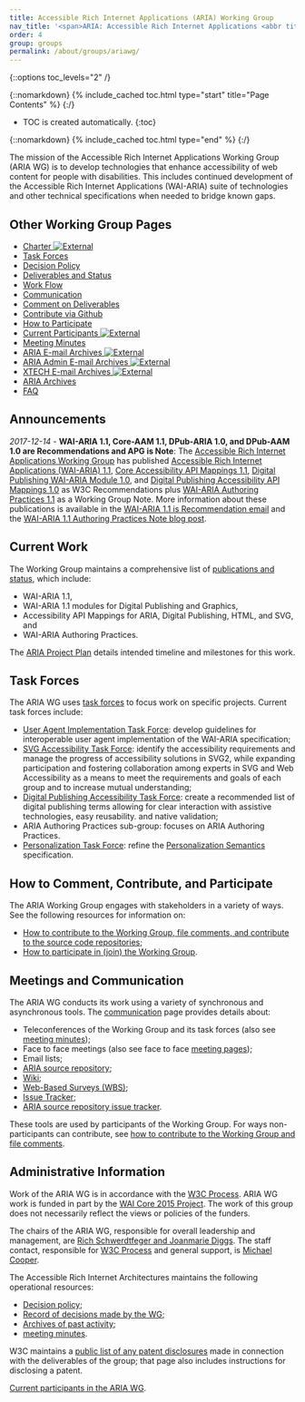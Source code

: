 ```yaml
---
title: Accessible Rich Internet Applications (ARIA) Working Group
nav_title: '<span>ARIA: Accessible Rich Internet Applications <abbr title="Working Group">WG</abbr></span>'
order: 4
group: groups
permalink: /about/groups/ariawg/
---
```


{::options toc_levels="2" /}

{::nomarkdown}
{% include_cached toc.html type="start" title="Page Contents" %}
{:/}

-   TOC is created automatically.
{:toc}

{::nomarkdown}
{% include_cached toc.html type="end" %}
{:/}

The mission of the Accessible Rich Internet Applications Working Group
(ARIA WG) is to develop technologies that enhance accessibility of web
content for people with disabilities. This includes continued
development of the Accessible Rich Internet Applications (WAI-ARIA)
suite of technologies and other technical specifications when needed to
bridge known gaps.

## Other Working Group Pages

-   [Charter ![External](//www.w3.org/Icons/tr.png)](/WAI/ARIA/charter)
-   [Task Forces](https://www.w3.org/WAI/ARIA/task-forces)
-   [Decision Policy](https://www.w3.org/WAI/ARIA/decision-policy)
-   [Deliverables and Status](https://www.w3.org/WAI/ARIA/project)
-   [Work Flow](https://www.w3.org/WAI/ARIA/workflow)
-   [Communication](https://www.w3.org/WAI/ARIA/communication)
-   [Comment on Deliverables](https://www.w3.org/WAI/ARIA/comments)
-   [Contribute via Github](https://www.w3.org/WAI/ARIA/github)
-   [How to Participate](https://www.w3.org/WAI/ARIA/participation)
-   [Current Participants ![External](//www.w3.org/Icons/tr.png)](/2000/09/dbwg/details?group=83726&public=1)
-   [Meeting Minutes](https://www.w3.org/WAI/ARIA/minutes)
-   [ARIA E-mail Archives ![External](//www.w3.org/Icons/tr.png)](https://lists.w3.org/Archives/Public/public-aria/)
-   [ARIA Admin E-mail Archives ![External](//www.w3.org/Icons/tr.png)](https://lists.w3.org/Archives/Public/public-aria-admin/)
-   [XTECH E-mail Archives ![External](//www.w3.org/Icons/tr.png)](http://lists.w3.org/Archives/Public/wai-xtech/)
-   [ARIA Archives](https://www.w3.org/WAI/ARIA/archive)
-   [FAQ](https://www.w3.org/WAI/ARIA/faq)

## Announcements

*2017-12-14* - **WAI-ARIA 1.1, Core-AAM 1.1, DPub-ARIA 1.0, and DPub-AAM
1.0 are Recommendations and APG is Note**: The [Accessible Rich Internet
Applications Working Group](https://www.w3.org/WAI/ARIA/) has published
[Accessible Rich Internet Applications (WAI-ARIA)
1.1](https://www.w3.org/TR/wai-aria/), [Core Accessibility API Mappings
1.1](https://www.w3.org/TR/core-aam/), [Digital Publishing WAI-ARIA
Module 1.0](https://www.w3.org/TR/dpub-aria/), and [Digital Publishing
Accessibility API Mappings 1.0](https://www.w3.org/TR/dpub-aam/) as W3C
Recommendations plus [WAI-ARIA Authoring Practices
1.1](https://www.w3.org/TR/wai-aria-practices/) as a Working Group Note.
More information about these publications is available in the [WAI-ARIA
1.1 is Recommendation
email](https://lists.w3.org/Archives/Public/w3c-wai-ig/2017OctDec/0239.html)
and the [WAI-ARIA 1.1 Authoring Practices Note blog
post](https://www.w3.org/blog/2017/12/wai-aria-authoring-practices-note).

## Current Work

The Working Group maintains a comprehensive list of [publications and
status](deliverables), which include:

-   WAI-ARIA 1.1,
-   WAI-ARIA 1.1 modules for Digital Publishing and Graphics,
-   Accessibility API Mappings for ARIA, Digital Publishing, HTML, and
    SVG, and
-   WAI-ARIA Authoring Practices.

The [ARIA Project Plan](https://www.w3.org/WAI/ARIA/project) details intended timeline and
milestones for this work.

## Task Forces

The ARIA WG uses [task forces](https://www.w3.org/WAI/ARIA/task-forces) to focus work on specific
projects. Current task forces include:

-   [User Agent Implementation Task
    Force](http://www.w3.org/WAI/PF/aria-ua-task-force): develop
    guidelines for interoperable user agent implementation of the
    WAI-ARIA specification;
-   [SVG Accessibility Task
    Force](http://www.w3.org/WAI/PF/svg-a11y-tf/): identify the
    accessibility requirements and manage the progress of accessibility
    solutions in SVG2, while expanding participation and fostering
    collaboration among experts in SVG and Web Accessibility as a means
    to meet the requirements and goals of each group and to increase
    mutual understanding;
-   [Digital Publishing Accessibility Task
    Force](http://www.w3.org/WAI/PF/dpub-a11y-tf/): create a recommended
    list of digital publishing terms allowing for clear interaction with
    assistive technologies, easy reusability. and native validation;
-   ARIA Authoring Practices sub-group: focuses on ARIA Authoring
    Practices.
-   [Personalization Task Force](https://www.w3.org/WAI/ARIA/task-forces/personalization/): refine
    the [Personalization
    Semantics](https://www.w3.org/TR/personalization-semantics-1.0/)
    specification.

## How to Comment, Contribute, and Participate

The ARIA Working Group engages with stakeholders in a variety of ways.
See the following resources for information on:

-   [How to contribute to the Working Group, file comments, and
    contribute to the source code repositories](contribute);
-   [How to participate in (join) the Working Group](https://www.w3.org/WAI/ARIA/participation).

## Meetings and Communication

The ARIA WG conducts its work using a variety of synchronous and
asynchronous tools. The [communication](https://www.w3.org/WAI/ARIA/communication) page provides
details about:

-   Teleconferences of the Working Group and its task forces (also see
    [meeting minutes](minutes));
-   Face to face meetings (also see face to face [meeting
    pages](wiki/Meetings));
-   Email lists;
-   [ARIA source repository](https://github.com/w3c/aria/);
-   [Wiki](https://www.w3.org/WAI/ARIA/wiki/);
-   [Web-Based Surveys (WBS)](/2002/09/wbs/83726/);
-   [Issue Tracker](https://www.w3.org/WAI/ARIA/track/);
-   [ARIA source repository issue
    tracker](https://github.com/w3c/aria/issues).

These tools are used by participants of the Working Group. For ways
non-participants can contribute, see [how to contribute to the Working
Group and file comments](contribute).

## Administrative Information

Work of the ARIA WG is in accordance with the [W3C
Process](http://www.w3.org/2015/Process-20150901/). ARIA WG work is
funded in part by the [WAI Core 2015
Project](http://www.w3.org/WAI/Core2015/). The work of this group does
not necessarily reflect the views or policies of the funders.

The chairs of the ARIA WG, responsible for overall leadership and
management, are [Rich Schwerdtfeger and Joanmarie
Diggs](mailto:rschwer@us.ibm.com,jdiggs@igalia.com). The staff contact,
responsible for [W3C Process](http://www.w3.org/Consortium/Process/) and
general support, is [Michael Cooper](http://www.w3.org/People/cooper/).

The Accessible Rich Internet Architectures maintains the following
operational resources:

-   [Decision policy](https://www.w3.org/WAI/ARIA/decision-policy);
-   [Record of decisions made by the WG](https://www.w3.org/WAI/ARIA/wiki/Decisions);
-   [Archives of past activity](https://www.w3.org/WAI/ARIA/archive);
-   [meeting minutes](https://www.w3.org/WAI/ARIA/minutes).

W3C maintains a [public list of any patent
disclosures](http://www.w3.org/2004/01/pp-impl/83726/status) made in
connection with the deliverables of the group; that page also includes
instructions for disclosing a patent.

[Current participants in the ARIA
WG](https://www.w3.org/2000/09/dbwg/details?group=83726&amp;public=1).